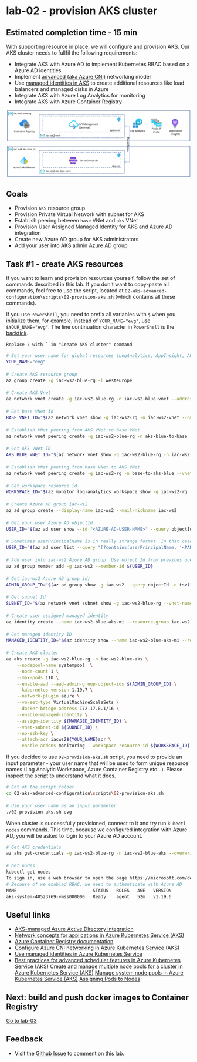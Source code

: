 # lab-02 - provision AKS cluster

## Estimated completion time - 15 min

With supporting resource in place, we will configure and provision AKS. Our AKS cluster needs to fullfil the following requirements:

* Integrate AKS with Azure AD to implement Kubernetes RBAC based on a Azure AD identities
* Implement [advanced (aka Azure CNI)](https://docs.microsoft.com/en-us/azure/aks/concepts-network?WT.mc_id=AZ-MVP-5003837#azure-cni-advanced-networking) networking model
* Use [managed identities in AKS](https://docs.microsoft.com/en-us/azure/aks/use-managed-identity?WT.mc_id=AZ-MVP-5003837) to create additional resources like load balancers and managed disks in Azure
* Integrate AKS with Azure Log Analytics for monitoring
* Integrate AKS with Azure Container Registry

![model](images/aks-resources.png)

## Goals

* Provision `AKS` resource group
* Provision Private Virtual Network with subnet for AKS
* Establish peering between `base` VNet and `aks` VNet
* Provision User Assigned Managed Identity for AKS and Azure AD integration 
* Create new Azure AD group for AKS administrators
* Add your user into AKS admin Azure AD group

## Task #1 - create AKS resources

If you want to learn and provision resources yourself, follow the set of commands described in this lab. If you don't want to copy-paste all commands, feel free to use the script, located at `02-aks-advanced-configuration\scripts\02-provision-aks.sh` (which contains all these commands). 

If you use `PowerShell`, you need to prefix all variables with `$` when you initialize them, for example, instead of `YOUR_NAME="evg"`, use `$YOUR_NAME="evg"`. The line continuation character in `PowerShell` is the [backtick](https://www.computerhope.com/jargon/b/backquot.htm).

````
Replace \ with ` in "Create AKS cluster" command
````

```bash
# Set your user name for global resources (LogAnalytics, AppInsight, APIM etc...)
YOUR_NAME="evg"

# Create AKS resource group
az group create -g iac-ws2-blue-rg -l westeurope 

# Create AKS Vnet
az network vnet create -g iac-ws2-blue-rg -n iac-ws2-blue-vnet --address-prefix 10.11.0.0/16 --subnet-name aks-net --subnet-prefix 10.11.0.0/20

# Get base VNet Id
BASE_VNET_ID="$(az network vnet show -g iac-ws2-rg -n iac-ws2-vnet --query id -o tsv)"

# Establish VNet peering from AKS VNet to base VNet
az network vnet peering create -g iac-ws2-blue-rg -n aks-blue-to-base --vnet-name iac-ws2-blue-vnet --allow-vnet-access --allow-forwarded-traffic --remote-vnet $BASE_VNET_ID

# Get AKS VNet ID
AKS_BLUE_VNET_ID="$(az network vnet show -g iac-ws2-blue-rg -n iac-ws2-blue-vnet --query id -o tsv)"

# Establish VNet peering from base VNet to AKS VNet
az network vnet peering create -g iac-ws2-rg -n base-to-aks-blue --vnet-name iac-ws2-vnet --allow-vnet-access --allow-forwarded-traffic --remote-vnet $AKS_BLUE_VNET_ID

# Get workspace resource id
WORKSPACE_ID="$(az monitor log-analytics workspace show -g iac-ws2-rg -n iac-ws2-${YOUR_NAME}-la --query id -o tsv)"

# Create Azure AD group iac-ws2
az ad group create --display-name iac-ws2 --mail-nickname iac-ws2

# Get your user Azure AD objectId 
USER_ID="$(az ad user show --id "<AZURE-AD-USER-NAME>" --query objectId -o tsv)"

# Sometimes userPrincipalName is in really strange format. In that case, you can try to search
USER_ID="$(az ad user list --query "[?contains(userPrincipalName, '<PART-OF-USER-NAME>')].objectId" -o tsv)"

# Add user into iac-ws2 Azure AD group. Use object Id from previous query 
az ad group member add -g iac-ws2 --member-id ${USER_ID}

# Get iac-ws2 Azure AD group id)
ADMIN_GROUP_ID="$(az ad group show -g iac-ws2 --query objectId -o tsv)"

# Get subnet Id
SUBNET_ID="$(az network vnet subnet show -g iac-ws2-blue-rg --vnet-name iac-ws2-blue-vnet -n aks-net --query id -o tsv)"

# Create user assigned managed identity
az identity create --name iac-ws2-blue-aks-mi --resource-group iac-ws2-blue-rg

# Get managed identity ID
MANAGED_IDENTITY_ID="$(az identity show --name iac-ws2-blue-aks-mi --resource-group iac-ws2-blue-rg --query id -o tsv)"

# Create AKS cluster
az aks create -g iac-ws2-blue-rg -n iac-ws2-blue-aks \
    --nodepool-name systempool  \
    --node-count 1 \
    --max-pods 110 \
    --enable-aad --aad-admin-group-object-ids ${ADMIN_GROUP_ID} \
    --kubernetes-version 1.19.7 \
    --network-plugin azure \
    --vm-set-type VirtualMachineScaleSets \
    --docker-bridge-address 172.17.0.1/16 \
	--enable-managed-identity \
    --assign-identity ${MANAGED_IDENTITY_ID} \
    --vnet-subnet-id ${SUBNET_ID} \
    --no-ssh-key \
    --attach-acr iacws2${YOUR_NAME}acr \
    --enable-addons monitoring --workspace-resource-id ${WORKSPACE_ID}
```

If you decided to use `02-provision-aks.sh` script, you need to provide an input parameter - your user name that will be used to form unique resource names (Log Analytic Workspace, Azure Container Registry etc...). Please inspect the script to understand what it does.

```bash
# Got ot the script folder
cd 02-aks-advanced-configuration\scripts\02-provision-aks.sh

# Use your user name as an input parameter
./02-provision-aks.sh evg
```

When cluster is successfully provisioned, connect to it and try run `kubectl nodes` commands. This time, because we configured integration with Azure AD, you will be asked to login to your Azure AD account. 

```bash
# Get AKS credentials
az aks get-credentials -g iac-ws2-blue-rg -n iac-ws2-blue-aks --overwrite-existing

# Get nodes
kubectl get nodes
To sign in, use a web browser to open the page https://microsoft.com/devicelogin and enter the code C9HNNZ8SE to authenticate.
# Because of we enabled RBAC, we need to authenticate with Azure AD
NAME                             STATUS   ROLES   AGE   VERSION
aks-system-40523769-vmss000000   Ready    agent   52m   v1.19.6
```

## Useful links

* [AKS-managed Azure Active Directory integration](https://docs.microsoft.com/en-us/azure/aks/managed-aad?WT.mc_id=AZ-MVP-5003837)
* [Network concepts for applications in Azure Kubernetes Service (AKS)](https://docs.microsoft.com/en-us/azure/aks/concepts-network?WT.mc_id=AZ-MVP-5003837)
* [Azure Container Registry documentation](https://docs.microsoft.com/en-us/azure/container-registry/?WT.mc_id=AZ-MVP-5003837)
* [Configure Azure CNI networking in Azure Kubernetes Service (AKS)](https://docs.microsoft.com/en-us/azure/aks/configure-azure-cni?WT.mc_id=AZ-MVP-5003837)
* [Use managed identities in Azure Kubernetes Service](https://docs.microsoft.com/en-us/azure/aks/use-managed-identity?WT.mc_id=AZ-MVP-5003837)
* [Best practices for advanced scheduler features in Azure Kubernetes Service (AKS)](https://docs.microsoft.com/en-us/azure/aks/operator-best-practices-advanced-scheduler?WT.mc_id=AZ-MVP-5003837)
[Create and manage multiple node pools for a cluster in Azure Kubernetes Service (AKS)](https://docs.microsoft.com/en-us/azure/aks/use-multiple-node-pools?WT.mc_id=AZ-MVP-5003837)
[Manage system node pools in Azure Kubernetes Service (AKS)](https://docs.microsoft.com/en-us/azure/aks/use-system-pools?WT.mc_id=AZ-MVP-5003837)
[Assigning Pods to Nodes](https://kubernetes.io/docs/concepts/scheduling-eviction/assign-pod-node)


## Next: build and push docker images to Container Registry

[Go to lab-03](../lab-03/readme.md)

## Feedback

* Visit the [Github Issue](https://github.com/evgenyb/aks-workshops/issues/16) to comment on this lab. 